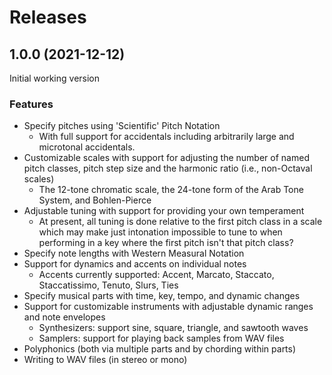 # Releases

## 1.0.0 (2021-12-12)

Initial working version

### Features

 *  Specify pitches using 'Scientific' Pitch Notation
     *  With full support for accidentals including arbitrarily large and microtonal accidentals.
 *  Customizable scales with support for adjusting the number of named pitch classes, pitch step size and the harmonic ratio (i.e., non-Octaval scales)
     *  The 12-tone chromatic scale, the 24-tone form of the Arab Tone System, and Bohlen-Pierce
 *  Adjustable tuning with support for providing your own temperament
     *  At present, all tuning is done relative to the first pitch class in a scale which may make just intonation impossible to tune to when performing in a key where the first pitch isn't that pitch class?
 *  Specify note lengths with Western Measural Notation
 *  Support for dynamics and accents on individual notes
     *  Accents currently supported: Accent, Marcato, Staccato, Staccatissimo, Tenuto, Slurs, Ties
 *  Specify musical parts with time, key, tempo, and dynamic changes
 *  Support for customizable instruments with adjustable dynamic ranges and note envelopes
     *  Synthesizers: support sine, square, triangle, and sawtooth waves
     *  Samplers: support for playing back samples from WAV files
 *  Polyphonics (both via multiple parts and by chording within parts)
 *  Writing to WAV files (in stereo or mono)